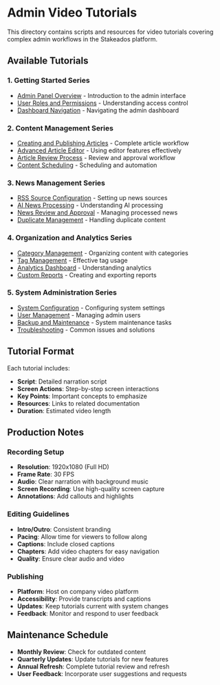 # Admin Video Tutorials

This directory contains scripts and resources for video tutorials covering complex admin workflows in the Stakeados platform.

## Available Tutorials

### 1. Getting Started Series

- [Admin Panel Overview](./01-admin-panel-overview.md) - Introduction to the admin interface
- [User Roles and Permissions](./02-user-roles-permissions.md) - Understanding access control
- [Dashboard Navigation](./03-dashboard-navigation.md) - Navigating the admin dashboard

### 2. Content Management Series

- [Creating and Publishing Articles](./04-article-creation-workflow.md) - Complete article workflow
- [Advanced Article Editor](./05-advanced-editor-features.md) - Using editor features effectively
- [Article Review Process](./06-article-review-workflow.md) - Review and approval workflow
- [Content Scheduling](./07-content-scheduling.md) - Scheduling and automation

### 3. News Management Series

- [RSS Source Configuration](./08-rss-source-setup.md) - Setting up news sources
- [AI News Processing](./09-ai-news-processing.md) - Understanding AI processing
- [News Review and Approval](./10-news-review-workflow.md) - Managing processed news
- [Duplicate Management](./11-duplicate-management.md) - Handling duplicate content

### 4. Organization and Analytics Series

- [Category Management](./12-category-management.md) - Organizing content with categories
- [Tag Management](./13-tag-management.md) - Effective tag usage
- [Analytics Dashboard](./14-analytics-overview.md) - Understanding analytics
- [Custom Reports](./15-custom-reports.md) - Creating and exporting reports

### 5. System Administration Series

- [System Configuration](./16-system-configuration.md) - Configuring system settings
- [User Management](./17-user-management.md) - Managing admin users
- [Backup and Maintenance](./18-backup-maintenance.md) - System maintenance tasks
- [Troubleshooting](./19-troubleshooting.md) - Common issues and solutions

## Tutorial Format

Each tutorial includes:

- **Script**: Detailed narration script
- **Screen Actions**: Step-by-step screen interactions
- **Key Points**: Important concepts to emphasize
- **Resources**: Links to related documentation
- **Duration**: Estimated video length

## Production Notes

### Recording Setup

- **Resolution**: 1920x1080 (Full HD)
- **Frame Rate**: 30 FPS
- **Audio**: Clear narration with background music
- **Screen Recording**: Use high-quality screen capture
- **Annotations**: Add callouts and highlights

### Editing Guidelines

- **Intro/Outro**: Consistent branding
- **Pacing**: Allow time for viewers to follow along
- **Captions**: Include closed captions
- **Chapters**: Add video chapters for easy navigation
- **Quality**: Ensure clear audio and video

### Publishing

- **Platform**: Host on company video platform
- **Accessibility**: Provide transcripts and captions
- **Updates**: Keep tutorials current with system changes
- **Feedback**: Monitor and respond to user feedback

## Maintenance Schedule

- **Monthly Review**: Check for outdated content
- **Quarterly Updates**: Update tutorials for new features
- **Annual Refresh**: Complete tutorial review and refresh
- **User Feedback**: Incorporate user suggestions and requests
